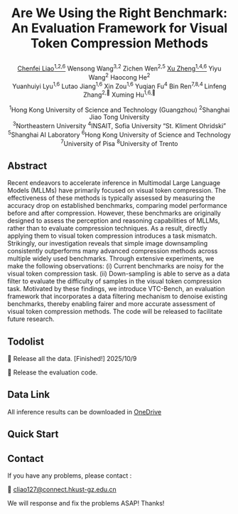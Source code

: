 # <p align="center"><strong>Are We Using the Right Benchmark: An Evaluation Framework for Visual Token Compression Methods</strong></p>
<div align="center">

[Chenfei Liao<sup>1,2,6](https://chenfei-liao.github.io/)</sup> Wensong Wang<sup>3,2</sup> Zichen Wen<sup>2,5</sup> [Xu Zheng<sup>1,4,6](https://zhengxujosh.github.io/)</sup> Yiyu Wang<sup>2</sup> Haocong He<sup>2</sup> \
Yuanhuiyi Lyu<sup>1,6</sup> Lutao Jiang<sup>1,6</sup> Xin Zou<sup>1,6</sup> Yuqian Fu<sup>4</sup> Bin Ren<sup>7,8,4 </sup>Linfeng Zhang<sup>2,📧</sup> Xuming Hu<sup>1,6,📧</sup>

</div>

<div align="center">
  
<sup>1</sup>Hong Kong University of Science and Technology (Guangzhou) <sup>2</sup>Shanghai Jiao Tong University \
<sup>3</sup>Northeastern University <sup>4</sup>INSAIT, Sofia University “St. Kliment Ohridski” \
<sup>5</sup>Shanghai AI Laboratory <sup>6</sup>Hong Kong University of Science and Technology\
<sup>7</sup>University of Pisa <sup>8</sup>University of Trento
  
</div>

  
## Abstract 

Recent endeavors to accelerate inference in Multimodal Large Language Models (MLLMs) have primarily focused on visual token compression. The effectiveness of these methods is typically assessed by measuring the accuracy drop on established benchmarks, comparing model performance before and after compression. However, these benchmarks are originally designed to assess the perception and reasoning capabilities of MLLMs, rather than to evaluate compression techniques. As a result, directly applying them to visual token compression introduces a task mismatch. Strikingly, our investigation reveals that simple image downsampling consistently outperforms many advanced compression methods across multiple widely used benchmarks. Through extensive experiments, we make the following observations: (i) Current benchmarks are noisy for the visual token compression task. (ii) Down-sampling is able to serve as a data filter to evaluate the difficulty of samples in the visual token compression task. Motivated by these findings, we introduce VTC-Bench, an evaluation framework that incorporates a data filtering mechanism to denoise existing benchmarks, thereby enabling fairer and more accurate assessment of visual token compression methods. The code will be released to facilitate future research.


## Todolist

🚀 Release all the data. [Finished!] 2025/10/9

🚀 Release the evaluation code.

## Data Link

All inference results can be downloaded in [OneDrive](https://hkustgz-my.sharepoint.com/:u:/g/personal/cliao127_connect_hkust-gz_edu_cn/EeAPW8i_QwFHlFQyeBjM8J8BghWZQaghSVVgvGCyfvcasg?e=vRBxlp)

## Quick Start



## Contact

If you have any problems, please contact :

📧 cliao127@connect.hkust-gz.edu.cn

We will response and fix the problems ASAP! Thanks!

